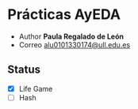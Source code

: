 # Prácticas AyEDA
* Author **Paula Regalado de León**
* Correo alu0101330174@ull.edu.es

## Status

-[x] Life Game
-[ ] Hash
